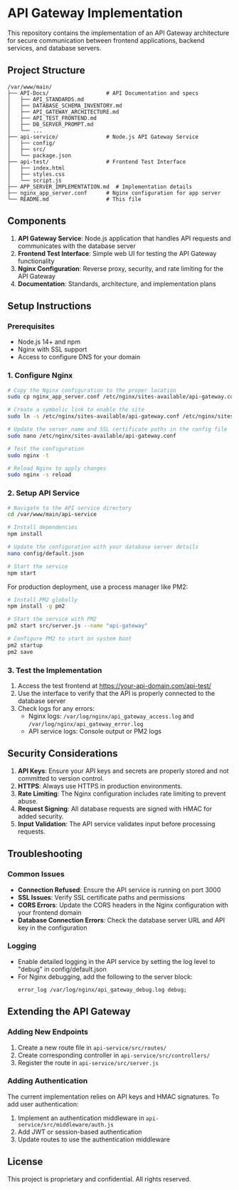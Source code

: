 # API Gateway Implementation

This repository contains the implementation of an API Gateway architecture for secure communication between frontend applications, backend services, and database servers.

## Project Structure

```
/var/www/main/
├── API-Docs/                  # API Documentation and specs
│   ├── API_STANDARDS.md
│   ├── DATABASE_SCHEMA_INVENTORY.md
│   ├── API_GATEWAY_ARCHITECTURE.md
│   ├── API_TEST_FRONTEND.md
│   ├── DB_SERVER_PROMPT.md
│   └── ...
├── api-service/               # Node.js API Gateway Service
│   ├── config/
│   ├── src/
│   └── package.json
├── api-test/                  # Frontend Test Interface
│   ├── index.html
│   ├── styles.css
│   └── script.js
├── APP_SERVER_IMPLEMENTATION.md  # Implementation details
├── nginx_app_server.conf      # Nginx configuration for app server
└── README.md                  # This file
```

## Components

1. **API Gateway Service**: Node.js application that handles API requests and communicates with the database server
2. **Frontend Test Interface**: Simple web UI for testing the API Gateway functionality
3. **Nginx Configuration**: Reverse proxy, security, and rate limiting for the API Gateway
4. **Documentation**: Standards, architecture, and implementation plans

## Setup Instructions

### Prerequisites

- Node.js 14+ and npm
- Nginx with SSL support
- Access to configure DNS for your domain

### 1. Configure Nginx

```bash
# Copy the Nginx configuration to the proper location
sudo cp nginx_app_server.conf /etc/nginx/sites-available/api-gateway.conf

# Create a symbolic link to enable the site
sudo ln -s /etc/nginx/sites-available/api-gateway.conf /etc/nginx/sites-enabled/

# Update the server_name and SSL certificate paths in the config file
sudo nano /etc/nginx/sites-available/api-gateway.conf

# Test the configuration
sudo nginx -t

# Reload Nginx to apply changes
sudo nginx -s reload
```

### 2. Setup API Service

```bash
# Navigate to the API service directory
cd /var/www/main/api-service

# Install dependencies
npm install

# Update the configuration with your database server details
nano config/default.json

# Start the service
npm start
```

For production deployment, use a process manager like PM2:

```bash
# Install PM2 globally
npm install -g pm2

# Start the service with PM2
pm2 start src/server.js --name "api-gateway"

# Configure PM2 to start on system boot
pm2 startup
pm2 save
```

### 3. Test the Implementation

1. Access the test frontend at https://your-api-domain.com/api-test/
2. Use the interface to verify that the API is properly connected to the database server
3. Check logs for any errors:
   - Nginx logs: `/var/log/nginx/api_gateway_access.log` and `/var/log/nginx/api_gateway_error.log`
   - API service logs: Console output or PM2 logs

## Security Considerations

1. **API Keys**: Ensure your API keys and secrets are properly stored and not committed to version control.
2. **HTTPS**: Always use HTTPS in production environments.
3. **Rate Limiting**: The Nginx configuration includes rate limiting to prevent abuse.
4. **Request Signing**: All database requests are signed with HMAC for added security.
5. **Input Validation**: The API service validates input before processing requests.

## Troubleshooting

### Common Issues

- **Connection Refused**: Ensure the API service is running on port 3000
- **SSL Issues**: Verify SSL certificate paths and permissions
- **CORS Errors**: Update the CORS headers in the Nginx configuration with your frontend domain
- **Database Connection Errors**: Check the database server URL and API key in the configuration

### Logging

- Enable detailed logging in the API service by setting the log level to "debug" in config/default.json
- For Nginx debugging, add the following to the server block:
  ```
  error_log /var/log/nginx/api_gateway_debug.log debug;
  ```

## Extending the API Gateway

### Adding New Endpoints

1. Create a new route file in `api-service/src/routes/`
2. Create corresponding controller in `api-service/src/controllers/`
3. Register the route in `api-service/src/server.js`

### Adding Authentication

The current implementation relies on API keys and HMAC signatures. To add user authentication:

1. Implement an authentication middleware in `api-service/src/middleware/auth.js`
2. Add JWT or session-based authentication
3. Update routes to use the authentication middleware

## License

This project is proprietary and confidential. All rights reserved. 